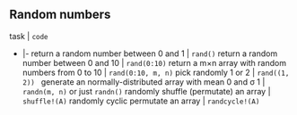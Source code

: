 ## Random numbers

task | `code`
- |- 
return a random number between 0 and 1 | `rand()`
return a random number between 0 and 10 | `rand(0:10)`
return a m×n array with random numbers from 0 to 10 | `rand(0:10, m, n)`
pick randomly 1 or 2 | `rand((1, 2)) `
generate an normally-distributed array with mean 0 and σ 1 | `randn(m, n)` or just `randn()`
randomly shuffle (permutate) an array | `shuffle!(A)`
randomly cyclic permutate an array | `randcycle!(A)`

